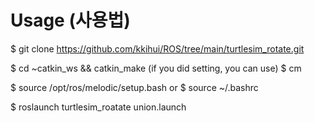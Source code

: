 # Usage (사용법)

$ git clone https://github.com/kkihui/ROS/tree/main/turtlesim_rotate.git

$ cd ~catkin_ws && catkin_make
(if you did setting, you can use)
$ cm

$ source /opt/ros/melodic/setup.bash
or
$ source ~/.bashrc

$ roslaunch turtlesim_roatate union.launch
